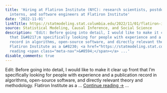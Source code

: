 ```yaml
---
title: 'Hiring at Flatiron Institute (NYC): research scientists, postdoctoral fellows,
  interns, and software engineers at Flatiron Institute'
date: '2022-11-01'
linkTitle: https://statmodeling.stat.columbia.edu/2022/11/01/flatiron-institute-hiring-postdocs-research-scientists-interns/
source: Statistical Modeling, Causal Inference, and Social Science
description: 'Edit: Before going into detail, I would like to make it clear up front
  that I&#8217;m specifically looking for people with experience and a publication
  record in algorithms, open-source software, and directly relevant theory and methodology.
  Flatiron Institute as a &#8230; <a href="https://statmodeling.stat.columbia.edu/2022/11/01/flatiron-institute-hiring-postdocs-research-scientists-interns/">Continue
  reading <span class="meta-nav">&#8594;</span></a> ...'
disable_comments: true
---
```

Edit: Before going into detail, I would like to make it clear up front that I&#8217;m specifically looking for people with experience and a publication record in algorithms, open-source software, and directly relevant theory and methodology. Flatiron Institute as a &#8230; <a href="https://statmodeling.stat.columbia.edu/2022/11/01/flatiron-institute-hiring-postdocs-research-scientists-interns/">Continue reading <span class="meta-nav">&#8594;</span></a> ...
